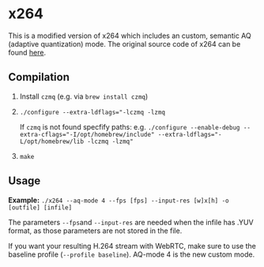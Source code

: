 # x264
This is a modified version of x264 which includes an custom, semantic AQ (adaptive quantization) mode. The original source code of x264 can be found [here](https://code.videolan.org/videolan/x264).

## Compilation
1. Install `czmq` (e.g. via `brew install czmq`)
2. `./configure --extra-ldflags="-lczmq -lzmq`

   If `czmq` is not found specfify paths:
   e.g. `./configure --enable-debug --extra-cflags="-I/opt/homebrew/include" --extra-ldflags="-L/opt/homebrew/lib -lczmq -lzmq"` 
4. `make`

## Usage
**Example:** `./x264 --aq-mode 4 --fps [fps] --input-res [w]x[h] -o [outfile] [infile]`

The parameters `--fps`and `--input-res` are needed when the infile has .YUV format, as those parameters are not stored in the file.

If you want your resulting H.264 stream with WebRTC, make sure to use the baseline profile (`--profile baseline`).
AQ-mode 4 is the new custom mode.

